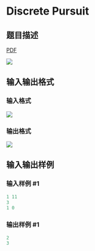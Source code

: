 # Discrete Pursuit

## 题目描述

[problemUrl]: https://uva.onlinejudge.org/index.php?option=com_onlinejudge&Itemid=8&category=25&page=show_problem&problem=2310

[PDF](https://uva.onlinejudge.org/external/113/p11335.pdf)

![](https://cdn.luogu.com.cn/upload/vjudge_pic/UVA11335/bf8088049b73892641b5d13ef032df9bb12f9006.png)

## 输入输出格式

### 输入格式

![](https://cdn.luogu.com.cn/upload/vjudge_pic/UVA11335/bb5bfe933b24e8d7eb581a5f564685d543dca9b5.png)

### 输出格式

![](https://cdn.luogu.com.cn/upload/vjudge_pic/UVA11335/a4737b1740cb23ef8d01a0b2594bc86eb61e8752.png)

## 输入输出样例

### 输入样例 #1

```cpp
1 11
3
1 0
```


### 输出样例 #1

```cpp
2
3
```


